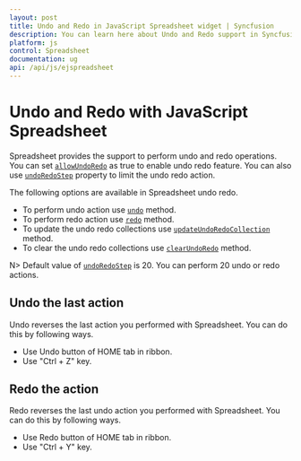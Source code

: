 ```yaml
---
layout: post
title: Undo and Redo in JavaScript Spreadsheet widget | Syncfusion
description: You can learn here about Undo and Redo support in Syncfusion JavaScript Spreadsheet control and more details.
platform: js
control: Spreadsheet
documentation: ug
api: /api/js/ejspreadsheet
--- 
```


# Undo and Redo with JavaScript Spreadsheet

Spreadsheet provides the support to perform undo and redo operations. You can set [`allowUndoRedo`](https://help.syncfusion.com/api/js/ejspreadsheet#members:allowundoredo "allowUndoRedo") as true to enable undo redo feature. You can also use [`undoRedoStep`](https://help.syncfusion.com/api/js/ejspreadsheet#members:undoredostep "undoRedoStep") property to limit the undo redo action.

The following options are available in Spreadsheet undo redo.

* To perform undo action use [`undo`](https://help.syncfusion.com/api/js/ejspreadsheet#methods:undo "undo") method.
* To perform redo action use [`redo`](https://help.syncfusion.com/api/js/ejspreadsheet#methods:redo "redo") method.
* To update the undo redo collections use [`updateUndoRedoCollection`](https://help.syncfusion.com/api/js/ejspreadsheet#methods:updateundoredocollection "updateUndoRedoCollection") method.
* To clear the undo redo collections use [`clearUndoRedo`](https://help.syncfusion.com/api/js/ejspreadsheet#methods:clearundoredo "clearUndoRedo") method.


N> Default value of [`undoRedoStep`](https://help.syncfusion.com/api/js/ejspreadsheet#members:undoredostep "undoRedoStep") is 20. You can perform 20 undo or redo actions.


## Undo the last action

Undo reverses the last action you performed with Spreadsheet. You can do this by following ways.

* Use Undo button of HOME tab in ribbon.
* Use "Ctrl + Z" key.

## Redo the action

Redo reverses the last undo action you performed with Spreadsheet. You can do this by following ways.

* Use Redo button of HOME tab in ribbon.
* Use "Ctrl + Y" key.

